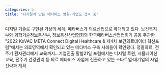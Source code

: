 ```yaml
---
categories: b
title: "디지털이 만든 메타버스 병원·기업도 접속 중"
---
```

디지털 기술로 구현된 가상의 세계, 메타버스가 의료산업으로 확대되고 있다. 보건복지부와 과학기술정보통신부, 정보통신산업협회와 한국메타버스산업협회가 공동 주관한 "2022 KoVAC META Connect Digital Healthcare & 제4차 보건의료데이터 혁신포럼"에서는 의료영역에서 확인되고 있는 메타버스 구축 사례들이 확인됐다. 정밀의료, 전주기 환자관리에서 교육까지...기업진출 활발21일 포럼에서는 디지털 트윈, 시뮬레이션 교육, 전주기 건강관리 등 의료 메타버스 사업에 진출하고 있는 스타트업·대기업의 사업 전략과 계획